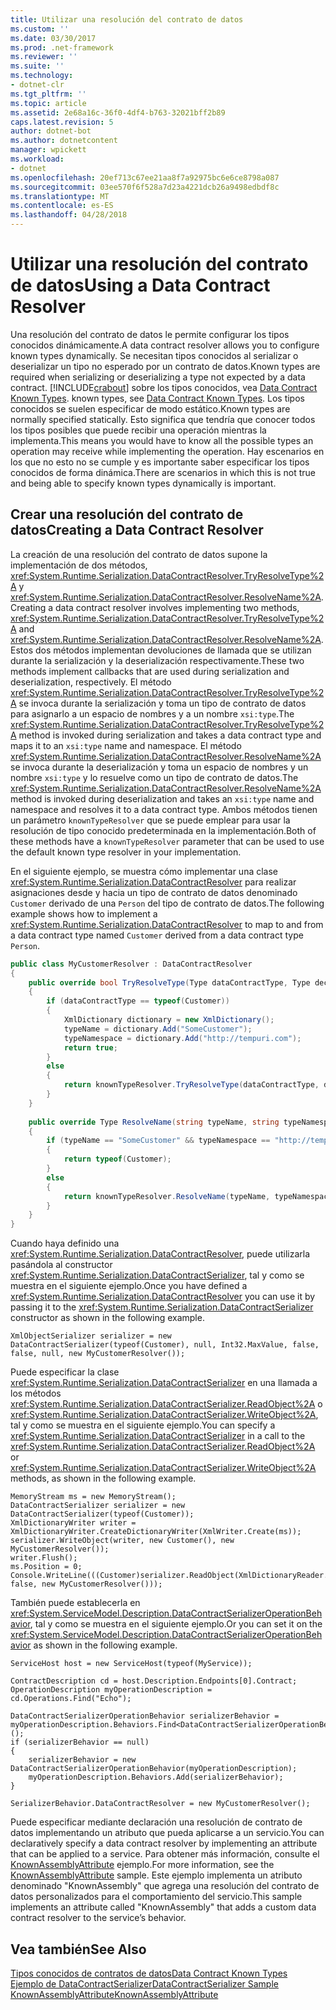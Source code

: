 ```yaml
---
title: Utilizar una resolución del contrato de datos
ms.custom: ''
ms.date: 03/30/2017
ms.prod: .net-framework
ms.reviewer: ''
ms.suite: ''
ms.technology:
- dotnet-clr
ms.tgt_pltfrm: ''
ms.topic: article
ms.assetid: 2e68a16c-36f0-4df4-b763-32021bff2b89
caps.latest.revision: 5
author: dotnet-bot
ms.author: dotnetcontent
manager: wpickett
ms.workload:
- dotnet
ms.openlocfilehash: 20ef713c67ee21aa8f7a92975bc6e6ce8798a087
ms.sourcegitcommit: 03ee570f6f528a7d23a4221dcb26a9498edbdf8c
ms.translationtype: MT
ms.contentlocale: es-ES
ms.lasthandoff: 04/28/2018
---
```

# <a name="using-a-data-contract-resolver"></a><span data-ttu-id="d30a2-102">Utilizar una resolución del contrato de datos</span><span class="sxs-lookup"><span data-stu-id="d30a2-102">Using a Data Contract Resolver</span></span>
<span data-ttu-id="d30a2-103">Una resolución del contrato de datos le permite configurar los tipos conocidos dinámicamente.</span><span class="sxs-lookup"><span data-stu-id="d30a2-103">A data contract resolver allows you to configure known types dynamically.</span></span> <span data-ttu-id="d30a2-104">Se necesitan tipos conocidos al serializar o deserializar un tipo no esperado por un contrato de datos.</span><span class="sxs-lookup"><span data-stu-id="d30a2-104">Known types are required when serializing or deserializing a type not expected by a data contract.</span></span> [!INCLUDE[crabout](../../../../includes/crabout-md.md)]<span data-ttu-id="d30a2-105"> sobre los tipos conocidos, vea [Data Contract Known Types](../../../../docs/framework/wcf/feature-details/data-contract-known-types.md).</span><span class="sxs-lookup"><span data-stu-id="d30a2-105"> known types, see [Data Contract Known Types](../../../../docs/framework/wcf/feature-details/data-contract-known-types.md).</span></span> <span data-ttu-id="d30a2-106">Los tipos conocidos se suelen especificar de modo estático.</span><span class="sxs-lookup"><span data-stu-id="d30a2-106">Known types are normally specified statically.</span></span> <span data-ttu-id="d30a2-107">Esto significa que tendría que conocer todos los tipos posibles que puede recibir una operación mientras la implementa.</span><span class="sxs-lookup"><span data-stu-id="d30a2-107">This means you would have to know all the possible types an operation may receive while implementing the operation.</span></span> <span data-ttu-id="d30a2-108">Hay escenarios en los que no esto no se cumple y es importante saber especificar los tipos conocidos de forma dinámica.</span><span class="sxs-lookup"><span data-stu-id="d30a2-108">There are scenarios in which this is not true and being able to specify known types dynamically is important.</span></span>  
  
## <a name="creating-a-data-contract-resolver"></a><span data-ttu-id="d30a2-109">Crear una resolución del contrato de datos</span><span class="sxs-lookup"><span data-stu-id="d30a2-109">Creating a Data Contract Resolver</span></span>  
 <span data-ttu-id="d30a2-110">La creación de una resolución del contrato de datos supone la implementación de dos métodos, <xref:System.Runtime.Serialization.DataContractResolver.TryResolveType%2A> y <xref:System.Runtime.Serialization.DataContractResolver.ResolveName%2A>.</span><span class="sxs-lookup"><span data-stu-id="d30a2-110">Creating a data contract resolver involves implementing two methods, <xref:System.Runtime.Serialization.DataContractResolver.TryResolveType%2A> and <xref:System.Runtime.Serialization.DataContractResolver.ResolveName%2A>.</span></span> <span data-ttu-id="d30a2-111">Estos dos métodos implementan devoluciones de llamada que se utilizan durante la serialización y la deserialización respectivamente.</span><span class="sxs-lookup"><span data-stu-id="d30a2-111">These two methods implement callbacks that are used during serialization and deserialization, respectively.</span></span> <span data-ttu-id="d30a2-112">El método <xref:System.Runtime.Serialization.DataContractResolver.TryResolveType%2A> se invoca durante la serialización y toma un tipo de contrato de datos para asignarlo a un espacio de nombres y a un nombre `xsi:type`.</span><span class="sxs-lookup"><span data-stu-id="d30a2-112">The <xref:System.Runtime.Serialization.DataContractResolver.TryResolveType%2A> method is invoked during serialization and takes a data contract type and maps it to an `xsi:type` name and namespace.</span></span> <span data-ttu-id="d30a2-113">El método <xref:System.Runtime.Serialization.DataContractResolver.ResolveName%2A> se invoca durante la deserialización y toma un espacio de nombres y un nombre `xsi:type` y lo resuelve como un tipo de contrato de datos.</span><span class="sxs-lookup"><span data-stu-id="d30a2-113">The <xref:System.Runtime.Serialization.DataContractResolver.ResolveName%2A> method is invoked during deserialization and takes an `xsi:type` name and namespace and resolves it to a data contract type.</span></span> <span data-ttu-id="d30a2-114">Ambos métodos tienen un parámetro `knownTypeResolver` que se puede emplear para usar la resolución de tipo conocido predeterminada en la implementación.</span><span class="sxs-lookup"><span data-stu-id="d30a2-114">Both of these methods have a `knownTypeResolver` parameter that can be used to use the default known type resolver in your implementation.</span></span>  
  
 <span data-ttu-id="d30a2-115">En el siguiente ejemplo, se muestra cómo implementar una clase <xref:System.Runtime.Serialization.DataContractResolver> para realizar asignaciones desde y hacia un tipo de contrato de datos denominado `Customer` derivado de una `Person` del tipo de contrato de datos.</span><span class="sxs-lookup"><span data-stu-id="d30a2-115">The following example shows how to implement a <xref:System.Runtime.Serialization.DataContractResolver> to map to and from a data contract type named `Customer` derived from a data contract type `Person`.</span></span>  
  
```csharp  
public class MyCustomerResolver : DataContractResolver  
{  
    public override bool TryResolveType(Type dataContractType, Type declaredType, DataContractResolver knownTypeResolver, out XmlDictionaryString typeName, out XmlDictionaryString typeNamespace)  
    {  
        if (dataContractType == typeof(Customer))  
        {  
            XmlDictionary dictionary = new XmlDictionary();  
            typeName = dictionary.Add("SomeCustomer");  
            typeNamespace = dictionary.Add("http://tempuri.com");  
            return true;  
        }  
        else  
        {  
            return knownTypeResolver.TryResolveType(dataContractType, declaredType, null, out typeName, out typeNamespace);  
        }  
    }  
  
    public override Type ResolveName(string typeName, string typeNamespace, DataContractResolver knownTypeResolver)  
    {  
        if (typeName == "SomeCustomer" && typeNamespace == "http://tempuri.com")  
        {  
            return typeof(Customer);  
        }  
        else  
        {  
            return knownTypeResolver.ResolveName(typeName, typeNamespace, null);  
        }  
    }  
}  
```  
  
 <span data-ttu-id="d30a2-116">Cuando haya definido una <xref:System.Runtime.Serialization.DataContractResolver>, puede utilizarla pasándola al constructor <xref:System.Runtime.Serialization.DataContractSerializer>, tal y como se muestra en el siguiente ejemplo.</span><span class="sxs-lookup"><span data-stu-id="d30a2-116">Once you have defined a <xref:System.Runtime.Serialization.DataContractResolver> you can use it by passing it to the <xref:System.Runtime.Serialization.DataContractSerializer> constructor as shown in the following example.</span></span>  
  
```  
XmlObjectSerializer serializer = new DataContractSerializer(typeof(Customer), null, Int32.MaxValue, false, false, null, new MyCustomerResolver());  
```  
  
 <span data-ttu-id="d30a2-117">Puede especificar la clase <xref:System.Runtime.Serialization.DataContractSerializer> en una llamada a los métodos <xref:System.Runtime.Serialization.DataContractSerializer.ReadObject%2A> o <xref:System.Runtime.Serialization.DataContractSerializer.WriteObject%2A>, tal y como se muestra en el siguiente ejemplo.</span><span class="sxs-lookup"><span data-stu-id="d30a2-117">You can specify a <xref:System.Runtime.Serialization.DataContractSerializer> in a call to the <xref:System.Runtime.Serialization.DataContractSerializer.ReadObject%2A> or <xref:System.Runtime.Serialization.DataContractSerializer.WriteObject%2A> methods, as shown in the following example.</span></span>  
  
```  
MemoryStream ms = new MemoryStream();  
DataContractSerializer serializer = new DataContractSerializer(typeof(Customer));  
XmlDictionaryWriter writer = XmlDictionaryWriter.CreateDictionaryWriter(XmlWriter.Create(ms));  
serializer.WriteObject(writer, new Customer(), new MyCustomerResolver());  
writer.Flush();  
ms.Position = 0;  
Console.WriteLine(((Customer)serializer.ReadObject(XmlDictionaryReader.CreateDictionaryReader(XmlReader.Create(ms)), false, new MyCustomerResolver()));  
```  
  
 <span data-ttu-id="d30a2-118">También puede establecerla en <xref:System.ServiceModel.Description.DataContractSerializerOperationBehavior>, tal y como se muestra en el siguiente ejemplo.</span><span class="sxs-lookup"><span data-stu-id="d30a2-118">Or you can set it on the <xref:System.ServiceModel.Description.DataContractSerializerOperationBehavior> as shown in the following example.</span></span>  
  
```  
ServiceHost host = new ServiceHost(typeof(MyService));  
  
ContractDescription cd = host.Description.Endpoints[0].Contract;  
OperationDescription myOperationDescription = cd.Operations.Find("Echo");  
  
DataContractSerializerOperationBehavior serializerBehavior = myOperationDescription.Behaviors.Find<DataContractSerializerOperationBehavior>();  
if (serializerBehavior == null)  
{  
    serializerBehavior = new DataContractSerializerOperationBehavior(myOperationDescription);  
    myOperationDescription.Behaviors.Add(serializerBehavior);  
}  
  
SerializerBehavior.DataContractResolver = new MyCustomerResolver();  
```  
  
 <span data-ttu-id="d30a2-119">Puede especificar mediante declaración una resolución de contrato de datos implementando un atributo que pueda aplicarse a un servicio.</span><span class="sxs-lookup"><span data-stu-id="d30a2-119">You can declaratively specify a data contract resolver by implementing an attribute that can be applied to a service.</span></span>  <span data-ttu-id="d30a2-120">Para obtener más información, consulte el [KnownAssemblyAttribute](../../../../docs/framework/wcf/samples/knownassemblyattribute.md) ejemplo.</span><span class="sxs-lookup"><span data-stu-id="d30a2-120">For more information, see the [KnownAssemblyAttribute](../../../../docs/framework/wcf/samples/knownassemblyattribute.md) sample.</span></span> <span data-ttu-id="d30a2-121">Este ejemplo implementa un atributo denominado "KnownAssembly" que agrega una resolución del contrato de datos personalizados para el comportamiento del servicio.</span><span class="sxs-lookup"><span data-stu-id="d30a2-121">This sample implements an attribute called "KnownAssembly" that adds a custom data contract resolver to the service’s behavior.</span></span>  
  
## <a name="see-also"></a><span data-ttu-id="d30a2-122">Vea también</span><span class="sxs-lookup"><span data-stu-id="d30a2-122">See Also</span></span>  
 [<span data-ttu-id="d30a2-123">Tipos conocidos de contratos de datos</span><span class="sxs-lookup"><span data-stu-id="d30a2-123">Data Contract Known Types</span></span>](../../../../docs/framework/wcf/feature-details/data-contract-known-types.md)  
 [<span data-ttu-id="d30a2-124">Ejemplo de DataContractSerializer</span><span class="sxs-lookup"><span data-stu-id="d30a2-124">DataContractSerializer Sample</span></span>](../../../../docs/framework/wcf/samples/datacontractserializer-sample.md)  
 [<span data-ttu-id="d30a2-125">KnownAssemblyAttribute</span><span class="sxs-lookup"><span data-stu-id="d30a2-125">KnownAssemblyAttribute</span></span>](../../../../docs/framework/wcf/samples/knownassemblyattribute.md)
